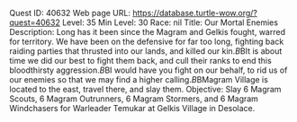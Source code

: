 Quest ID: 40632
Web page URL: https://database.turtle-wow.org/?quest=40632
Level: 35
Min Level: 30
Race: nil
Title: Our Mortal Enemies
Description: Long has it been since the Magram and Gelkis fought, warred for territory. We have been on the defensive for far too long, fighting back raiding parties that thrusted into our lands, and killed our kin.$B$BIt is about time we did our best to fight them back, and cull their ranks to end this bloodthirsty aggression.$B$BI would have you fight on our behalf, to rid us of our enemies so that we may find a higher calling.$B$BMagram Village is located to the east, travel there, and slay them.
Objective: Slay 6 Magram Scouts, 6 Magram Outrunners, 6 Magram Stormers, and 6 Magram Windchasers for Warleader Temukar at Gelkis Village in Desolace.
